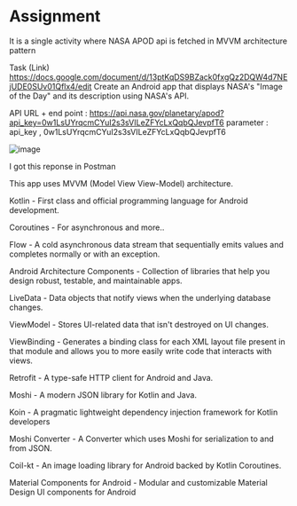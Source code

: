 # Assignment
It is a single activity where NASA APOD api is fetched in MVVM architecture pattern 

Task  (Link) https://docs.google.com/document/d/13ptKqDS9BZack0fxgQz2DQW4d7NEjUDE0SUv01Qflx4/edit
Create an Android app that displays NASA's "Image of the Day" and its description using NASA's API.


API URL + end point :  https://api.nasa.gov/planetary/apod?api_key=0w1LsUYrqcmCYuI2s3sVILeZFYcLxQqbQJevpfT6
parameter : api_key , 0w1LsUYrqcmCYuI2s3sVILeZFYcLxQqbQJevpfT6

![image](https://github.com/ytsaxena/Assignment/assets/87789759/5616559c-78a0-474a-a196-19713a1d213c)

I got this reponse in Postman 

This app uses MVVM (Model View View-Model) architecture.

Kotlin - First class and official programming language for Android development.

Coroutines - For asynchronous and more..

Flow - A cold asynchronous data stream that sequentially emits values and completes normally or with an exception.

Android Architecture Components - Collection of libraries that help you design robust, testable, and maintainable apps.

LiveData - Data objects that notify views when the underlying database changes.

ViewModel - Stores UI-related data that isn't destroyed on UI changes.

ViewBinding - Generates a binding class for each XML layout file present in that module and allows you to more easily write code that interacts with views.

Retrofit - A type-safe HTTP client for Android and Java.

Moshi - A modern JSON library for Kotlin and Java.

Koin - A pragmatic lightweight dependency injection framework for Kotlin developers

Moshi Converter - A Converter which uses Moshi for serialization to and from JSON.

Coil-kt - An image loading library for Android backed by Kotlin Coroutines.

Material Components for Android - Modular and customizable Material Design UI components for Android















